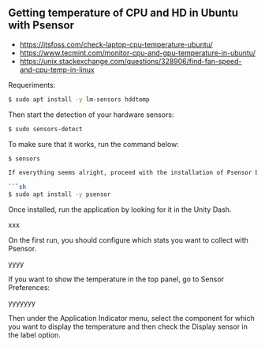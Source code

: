 ## Getting temperature of CPU and HD in Ubuntu with Psensor


- https://itsfoss.com/check-laptop-cpu-temperature-ubuntu/
- https://www.tecmint.com/monitor-cpu-and-gpu-temperature-in-ubuntu/
- https://unix.stackexchange.com/questions/328906/find-fan-speed-and-cpu-temp-in-linux

Requeriments:
```sh
$ sudo apt install -y lm-sensors hddtemp
```

Then start the detection of your hardware sensors:
```sh
$ sudo sensors-detect
```

To make sure that it works, run the command below:
```sh
$ sensors

If everything seems alright, proceed with the installation of Psensor by using the command below:

```sh
$ sudo apt install -y psensor
```

Once installed, run the application by looking for it in the Unity Dash.

xxx



On the first run, you should configure which stats you want to collect with Psensor.

yyyy

If you want to show the temperature in the top panel, go to Sensor Preferences:

yyyyyyy

Then under the Application Indicator menu, select the component for which you want to display the temperature and then check the Display sensor in the label option.

